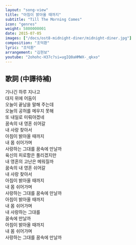 ```yaml
---
layout: "song-view"
title: "아침이 밝아올 때까지"
subtitle: "Till The Morning Comes"
icon: "genres"
weight: 5800000001
date: 2015-07-05
images: ["/docs/ost8-midnight-diner/midnight-diner.jpg"]
composition: "조덕환"
lyric: "조덕환"
arrangement: "김현보"
youtube: "2ohohc-H37c?si=ugIQ0aHMWX-_qkxo"
---
```


## 歌詞 (中譯待補)

기나긴 하루 지나고  
대지 위에 어둠이  
오늘이 끝남을 말해 주는데  
오늘의 공허를 메우지 못해  
또 내일로 미뤄야겠네  
꿈속의 내 영혼 쉬어갈  
내 사랑 찾아서  
아침이 밝아올 때까지  
내 몸 쉬어가며  
사랑하는 그대를 꿈속에 만날까  
육신의 피로함은 풀리겠지만  
내 영혼의 고난은 메워질까  
꿈속의 내 영혼 쉬어갈  
내 사랑 찾아서  
아침이 밝아올 때까지  
내 몸 쉬어가며  
사랑하는 그대를 꿈속에 만날까  
아침이 밝아올 때까지  
내 몸 쉬어가며  
내 사랑하는 그대를  
꿈속에 만날까  
아침이 밝아올 때까지  
내 몸 쉬어가며  
사랑하는 그대를 꿈속에 만날까  
